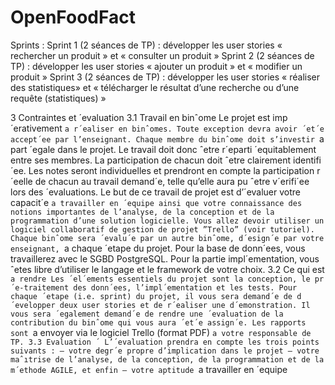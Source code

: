 # OpenFoodFact


Sprints :
Sprint 1 (2 séances de TP) : développer les user stories « rechercher un produit » et
« consulter un produit »
Sprint 2 (2 séances de TP) : développer les user stories « ajouter un produit » et
« modifier un produit »
Sprint 3 (2 séances de TP) : développer les user stories « réaliser des statistiques» et
« télécharger le résultat d’une recherche ou d’une requête (statistiques) »


3 Contraintes et ´evaluation
3.1 Travail en binˆome
Le projet est imp´erativement `a r´ealiser en binˆomes. Toute exception devra avoir ´et´e accept´ee par l’enseignant.
Chaque membre du binˆome doit s’investir `a part ´egale dans le projet. Le travail doit donc ˆetre r´eparti
´equitablement entre ses membres. La participation de chacun doit ˆetre clairement identifi´ee.
Les notes seront individuelles et prendront en compte la participation r´eelle de chacun au
travail demand´e, telle qu’elle aura pu ˆetre v´erifi´ee lors des ´evaluations.
Le but de ce travail de projet est d’´evaluer votre capacit´e `a travailler en ´equipe ainsi que votre connaissance
des notions importantes de l’analyse, de la conception et de la programmation d’une solution logicielle.
Vous allez devoir utiliser un logiciel collaboratif de gestion de projet ”Trello” (voir tutoriel). Chaque
binˆome sera ´evalu´e par un autre binˆome, d´esign´e par votre enseignant, `a chaque ´etape du projet.
Pour la base de donn´ees, vous travaillerez avec le SGBD PostgreSQL. Pour la partie impl´ementation,
vous ˆetes libre d’utiliser le langage et le framework de votre choix.
3.2 Ce qui est `a rendre
Les ´el´ements essentiels du projet sont la conception, le pr´e-traitement des donn´ees, l’impl´ementation et
les tests. Pour chaque ´etape (i.e. sprint) du projet, il vous sera demand´e de d´evelopper deux user stories et
de r´ealiser une d´emonstration. Il vous sera ´egalement demand´e de rendre une ´evaluation de la contribution
du binˆome qui vous aura ´et´e assign´e.
Les rapports sont `a envoyer via le logiciel Trello (format PDF) `a votre responsable de TP.
3.3 Evaluation ´
L’´evaluation prendra en compte les trois points suivants :
— votre degr´e propre d’implication dans le projet
— votre maˆıtrise de l’analyse, de la conception, de la programmation et de la m´ethode AGILE, et enfin
— votre aptitude `a travailler en ´equipe
